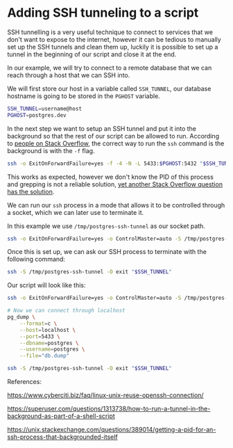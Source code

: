 # Adding SSH tunneling to a script

SSH tunnelling is a very useful technique to connect to services that we don't want to expose to the internet, however it can be tedious to manually set up the SSH tunnels and clean them up, luckily it is possible to set up a tunnel in the beginning of our script and close it at the end.

In our example, we will try to connect to a remote database that we can reach through a host that we can SSH into.

We will first store our host in a variable called `SSH_TUNNEL`, our database hostname is going to be stored in the `PGHOST` variable.

```sh
SSH_TUNNEL=username@host
PGHOST=postgres.dev
```

In the next step we want to setup an SSH tunnel and put it into the background so that the rest of our script can be allowed to run. According to [people on Stack Overflow](https://superuser.com/questions/1313738/how-to-run-a-tunnel-in-the-background-as-part-of-a-shell-script), the correct way to run the `ssh` command is the background is with the `-f` flag.

```sh
ssh -o ExitOnForwardFailure=yes -f -4 -N -L 5433:$PGHOST:5432 "$SSH_TUNNEL"
```

This works as expected, however we don't know the PID of this process and grepping is not a reliable solution, [yet another Stack Overflow question has the solution](https://unix.stackexchange.com/questions/389014/getting-a-pid-for-an-ssh-process-that-backgrounded-itself).

We can run our `ssh` process in a mode that allows it to be controlled through a socket, which we can later use to terminate it.

In this example we use `/tmp/postgres-ssh-tunnel` as our socket path.

```sh
ssh -o ExitOnForwardFailure=yes -o ControlMaster=auto -S /tmp/postgres-ssh-tunnel -f -4 -N -L 5433:$PGHOST:5432 "$SSH_TUNNEL"
```

Once this is set up, we can ask our SSH process to terminate with the following command:

```sh
ssh -S /tmp/postgres-ssh-tunnel -O exit "$SSH_TUNNEL"
```

Our script will look like this:

```sh
ssh -o ExitOnForwardFailure=yes -o ControlMaster=auto -S /tmp/postgres-ssh-tunnel -f -4 -N -L 5433:$PGHOST:5432 "$SSH_TUNNEL"

# Now we can connect through localhost
pg_dump \
    --format=c \
    --host=localhost \
    --port=5433 \
    --dbname=postgres \
    --username=postgres \
    --file="db.dump"

ssh -S /tmp/postgres-ssh-tunnel -O exit "$SSH_TUNNEL"
```

References:

https://www.cyberciti.biz/faq/linux-unix-reuse-openssh-connection/

https://superuser.com/questions/1313738/how-to-run-a-tunnel-in-the-background-as-part-of-a-shell-script

https://unix.stackexchange.com/questions/389014/getting-a-pid-for-an-ssh-process-that-backgrounded-itself
